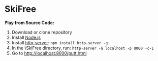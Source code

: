 # SkiFree
**Play from Source Code:**
1. Download or clone repository
2. Install [Node.js](https://nodejs.org/en/)
3. Install [http-server](https://www.npmjs.com/package/http-server): ```npm install http-server -g```
4. In the \SkiFree directory, run: ```http-server -a localhost -p 8000 -c-1```
5. Go to [http://localhost:8000/putt.html](http://localhost:8000/putt.html)